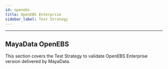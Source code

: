 ```yaml
---
id: openebs 
title: OpenEBS Enterprise
sidebar_label: Test Strategy
---
```

------

## MayaData OpenEBS

This section covers the Test Strategy to validate OpenEBS Enterprise version delivered by MayaData.
